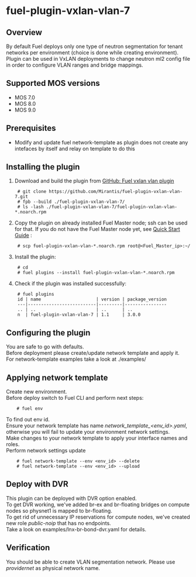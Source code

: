 fuel-plugin-vxlan-vlan-7
========================

Overview
--------

By default Fuel deploys only one type of neutron segmentation for tenant networks per environment (choice is done while creating environment).  
Plugin can be used in VxLAN deployments to change neutron ml2 config file in order to configure VLAN ranges and bridge mappings.

Supported MOS versions 
----------------------
- MOS 7.0
- MOS 8.0
- MOS 9.0

Prerequisites
-------------
- Modify and update fuel network-template as plugin does not create any intefaces by itself and relay on template to do this

Installing the plugin
---------------------
1. Download and build the plugin from
    [GitHub: Fuel vxlan vlan plugin](https://github.com/Mirantis/fuel-plugin-vxlan-vlan-7)

        # git clone https://github.com/Mirantis/fuel-plugin-vxlan-vlan-7.git
        # fpb --build ./fuel-plugin-vxlan-vlan-7/
        # ls -lash ./fuel-plugin-vxlan-vlan-7/fuel-plugin-vxlan-vlan-*.noarch.rpm

2. Copy the plugin on already installed Fuel Master node; ssh can be used for
    that. If you do not have the Fuel Master node yet, see
    [Quick Start Guide](https://software.mirantis.com/quick-start/) :

        # scp fuel-plugin-vxlan-vlan-*.noarch.rpm root@<Fuel_Master_ip>:~/

3. Install the plugin:

        # cd
        # fuel plugins --install fuel-plugin-vxlan-vlan-*.noarch.rpm

4. Check if the plugin was installed successfully:

        # fuel plugins
        id | name                     | version | package_version
        ---|--------------------------|---------|----------------
        .. | ..                       | ..      | ..
        n  | fuel-plugin-vxlan-vlan-7 | 1.1     | 3.0.0

Configuring the plugin
----------------------
You are safe to go with defaults.  
Before deployment please create/update network template and apply it.  
For network-template examples take a look at ./examples/

Applying network template
-------------------------
Create new environment.  
Before deploy switch to Fuel CLI and perform next steps:  

        # fuel env

To find out env id.  
Ensure your network template has name *network_template_<env_id\>.yaml*, otherwise you will fail to update your environment network settings.  
Make changes to your network template to apply your interface names and roles.  
Perform network settings update

        # fuel network-template --env <env_id> --delete
        # fuel network-template --env <env_id> --upload

Deploy with DVR
---------------
This plugin can be deployed with DVR option enabled.  
To get DVR working, we've added br-ex and br-floating bridges on compute nodes so physnet1 is mapped to br-floating.  
To get rid of unnecessary IP reservations for compute nodes, we've created new role *public-noip* that has no endpoints.  
Take a look on examples/lnx-br-bond-dvr.yaml for details.

Verification
------------
You should be able to create VLAN segmentation network. Please use *providernet* as physical network name.
